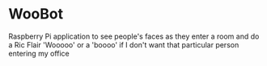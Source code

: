 # WooBot
Raspberry Pi application to see people's faces as they enter a room and do a Ric Flair 'Wooooo' or a 'boooo' if I don't want that particular person entering my office
